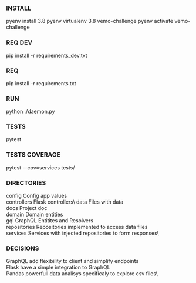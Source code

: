 ### INSTALL
pyenv install 3.8
pyenv virtualenv 3.8 vemo-challenge
pyenv activate vemo-challenge

### REQ DEV
pip install -r requirements_dev.txt

### REQ
pip install -r requirements.txt

### RUN
python ./daemon.py

### TESTS
pytest

### TESTS COVERAGE
pytest --cov=services tests/

### DIRECTORIES
config              Config app values\
controllers         Flask controllers\ 
data                Files with data\
docs                Project doc\
domain              Domain entities\
gql                 GraphQL Entitites and Resolvers\
repositories        Repositories implemented to access data files\
services            Services with injected repositories to form responses\

### DECISIONS
GraphQL add flexibility to client and simplify endpoints\
Flask   have a simple integration to GraphQL\
Pandas  powerfull data analisys specificaly to explore csv files\
